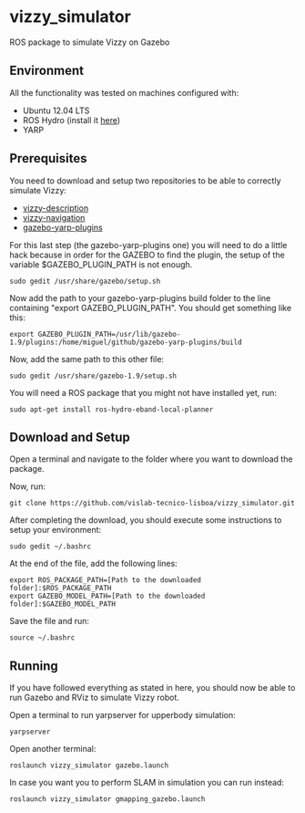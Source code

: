 # vizzy_simulator

ROS package to simulate Vizzy on Gazebo

## Environment

All the functionality was tested on machines configured with:

+ Ubuntu 12.04 LTS
+ ROS Hydro (install it [here](http://wiki.ros.org/hydro/Installation/Ubuntu))
+ YARP

## Prerequisites

You need to download and setup two repositories to be able to correctly simulate Vizzy:

+ [vizzy-description](https://github.com/vislab-tecnico-lisboa/vizzy-description)
+ [vizzy-navigation](https://github.com/vislab-tecnico-lisboa/vizzy-navigation)
+ [gazebo-yarp-plugins](https://github.com/robotology/gazebo-yarp-plugins)

For this last step (the gazebo-yarp-plugins one) you will need to do a little hack because in order for the GAZEBO to find the plugin, the setup of the variable $GAZEBO_PLUGIN_PATH is not enough.

    sudo gedit /usr/share/gazebo/setup.sh

Now add the path to your gazebo-yarp-plugins build folder to the line containing "export GAZEBO_PLUGIN_PATH". You should get something like this:

    export GAZEBO_PLUGIN_PATH=/usr/lib/gazebo-1.9/plugins:/home/miguel/github/gazebo-yarp-plugins/build

Now, add the same path to this other file:

    sudo gedit /usr/share/gazebo-1.9/setup.sh 

You will need a ROS package that you might not have installed yet, run:

    sudo apt-get install ros-hydro-eband-local-planner

## Download and Setup

Open a terminal and navigate to the folder where you want to download the package.

Now, run:

    git clone https://github.com/vislab-tecnico-lisboa/vizzy_simulator.git

After completing the download, you should execute some instructions to setup your environment:

    sudo gedit ~/.bashrc

At the end of the file, add the following lines:

    export ROS_PACKAGE_PATH=[Path to the downloaded folder]:$ROS_PACKAGE_PATH
    export GAZEBO_MODEL_PATH=[Path to the downloaded folder]:$GAZEBO_MODEL_PATH

Save the file and run:

    source ~/.bashrc

## Running

If you have followed everything as stated in here, you should now be able to run Gazebo and RViz to simulate Vizzy robot.

Open a terminal to run yarpserver for upperbody simulation:

    yarpserver

Open another terminal:

    roslaunch vizzy_simulator gazebo.launch

In case you want you to perform SLAM in simulation you can run instead:

    roslaunch vizzy_simulator gmapping_gazebo.launch
